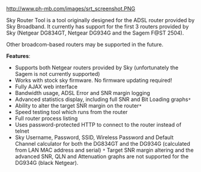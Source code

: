 http://www.ph-mb.com/images/srt_screenshot.PNG

Sky Router Tool is a tool originally designed for the ADSL router provided by Sky Broadband. It currently has support for the first 3 routers provided by Sky (Netgear DG834GT, Netgear DG934G and the Sagem F@ST 2504).

Other broadcom-based routers may be supported in the future.

**Features**:
  * Supports both Netgear routers provided by Sky (unfortunately the Sagem is not currently supported)
  * Works with stock sky firmware. No firmware updating required!
  * Fully AJAX web interface
  * Bandwidth usage, ADSL Error and SNR margin logging
  * Advanced statistics display, including full SNR and Bit Loading graphs`*`
  * Ability to alter the target SNR margin on the router`*`
  * Speed testing tool which runs from the router
  * Full router process listing
  * Uses password-protected HTTP to connect to the router instead of telnet
  * Sky Username, Password, SSID, Wireless Password and Default Channel calculator for both the DG834GT and the DG934G (calculated from LAN MAC address and serial)
`*` Target SNR margin altering and the advanced SNR, QLN and Attenuation graphs are not supported for the DG934G (black Netgear).